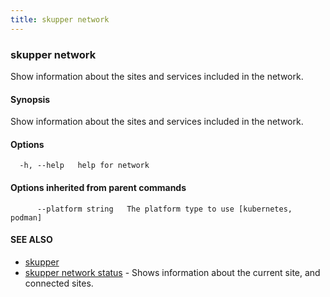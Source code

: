 ```yaml
---
title: skupper network
---
```

### skupper network

Show information about the sites and services included in the network.

#### Synopsis

Show information about the sites and services included in the network.

#### Options

```
  -h, --help   help for network
```

#### Options inherited from parent commands

```
      --platform string   The platform type to use [kubernetes, podman]
```

#### SEE ALSO

* [skupper](index.html) 
* [skupper network status](skupper_network_status.html)	 - Shows information about the current site, and connected sites.

<!-- ###### Auto generated by spf13/cobra on 29-May-2024
 -->